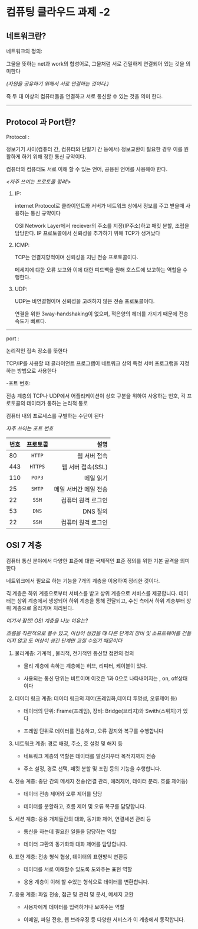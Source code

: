 컴퓨팅 클라우드 과제 -2
========================
네트워크란?
------------
네트워크의 정의: 

그물을 뜻하는 net과 work의 합성어로, 그물처럼 서로 긴밀하게 연결되어 있는 것을 의미한다

*(자원을 공유하기 위해서 서로 연결하는 것이다.)*

즉 두 대 이상의 컴퓨터들을 연결하고 서로 통신할 수 있는 것을 의미 한다.

*** 

Protocol 과 Port란?
--------------------

Protocol : 

정보기기 사이(컴퓨터 간, 컴퓨터와 단말기 간 등에서) 정보교환이 필요한 경우 이를 원활하게 하기 위해 정한 통신 규약이다.

컴퓨터와 컴퓨터도 서로 이해 할 수 있는 언어, 공용된 언어를 사용해야 한다.  

*<자주 쓰이는 프로토콜 정리!>* 

1. IP:

   internet Protocol로 클라이언트와 서버가 네트워크 상에서 정보를 주고 받을때 사용하는 통신 규약이다

   OSI Network Layer에서 reciever의 주소를 지정(IP주소)하고 패킷 분할, 조립을 담당한다. IP 프로토콜에서 신뢰성을 추가하기 위해 TCP가 생겨났다



2. ICMP:

   TCP는 연결지향적이며 신뢰성을 지닌 전송 프로토콜이다.
   
   메세지에 댜한 오류 보고와 이에 대한 피드백을 원해 호스트에 보고하는 역할을 수행한다.


4. UDP:

   UDP는 비연결형이며 신뢰성을 고려하지 않은 전송 프로토콜이다.

   연결을 위한 3way-handshaking이 없으며, 적은양의 헤더를 가지기 때문에 전송 속도가 빠르다.

   

*** 

port : 

논리적인 접속 장소를 뜻한다

TCP/IP를 사용할 떄 클라이언트 프로그램이 네트워크 상의 특정 서버 프로그램을 지정하는 방법으로 사용한다


-포트 번호:

   전송 계층의 TCP나 UDP에서 어플리케이션이 상호 구분을 위하여 사용하는 번호, 각 프로토콜의 데이터가 통하는 논리적 통로
   
  컴퓨터 내의 프로세스를 구별하는 수단이 된다

  *자주 쓰이는 포트 번호*
      


| 번호 | 프로토콜 |  설명 |
|---|:---:|---:|
| 80 | `HTTP` | 웹 서버 접속 |
| 443 |  `HTTPS` | 웹 서버 접속(SSL) |
| 110 | `POP3` | 메일 읽기 |
| 25 | `SMTP` | 메일 서버간 메일 전송 |
| 22 | `SSH` | 컴퓨터 원격 로그인 |
| 53 | `DNS` | DNS 질의 |
| 22 | `SSH` | 컴퓨터 원격 로그인 |



OSI 7 계층
----------

컴퓨터 통신 분야에서 다양한 표준에 대한 국제적인 표준 정의를 위한 기본 골격을 의미한다

네트워크에서 필요로 하는 기능을 7개의 계층을 이용하여 정리한 것이다.

긱 계층은 하위 계층으로부터 서비스를 받고 상위 계층으로 서비스를 제공합니다. 데이터는 상위 계층에서 생성되어 하위 계층을 통해 전달되고, 수신 측에서 하위 계층부터 상위 계층으로 올라가며 처리된다.

*여기서 잠깐! OSI 계층을 나눈 이유는?*

*흐름을 직관적으로 볼수 있고, 이상이 생겼을 떄 다른 단계의 장비 및 소프트웨어를 건들이지 않고 도 이상이 생긴 단계만 고칠 수있기 때문이다*


1. 물리계층: 기계적 , 물리적, 전기적인 통신망 접면의 정의

   + 물리 계층에 속하는 계층에는 허브, 리피터, 케이블이 있다.

   + 사용되는 통신 단위는 비트이며 이것은 1과 0으로 나타내어지는 , on, off상태이다
        
2. 데이터 링크 계층: 데이터 링크의 제어(프레임화,데이터 투명성, 오류제어 등)

   + 데이터의 단위: Frame(프레임), 장비: Bridge(브리지)와 Swith(스위치)가 있다

   + 프레임 단위로 데이터를 전송하고, 오류 감지와 복구를 수행합니다
   
3. 네트워크 계층: 경로 배정, 주소, 호 설정 및 해지 등

   + 네트워크 계층의 역할은 데이터를 발신지부터 목적지까지 전송

   + 주소 설정, 경로 선택, 패킷 분할 및 조립 등의 기능을 수행합니다.
     
4. 전송 계층: 종단 간의 메세지 전송(연결 관리, 에러제어, 데이터 분리. 흐름 제어등)

   + 데이터 전송 제어와 오류 제어를 담당

   + 데이터를 분할하고, 흐름 제어 및 오류 복구를 담당합니다.
     
5. 세션 계층: 응용 개체들간의 대화, 동기화 제어, 연결세션 관리 등

   + 통신을 하는데 필요한 일들을 담당하는 역할

   + 데이터 교환의 동기화와 대화 제어를 담당합니다.
     
6. 표현 계층: 전송 형식 협상, 데이터의 표현방식 변환등
   + 데이터를 서로 이해할수 있도록 도와주는 표현 역할

   + 응용 계층이 이해 할 수있는 형식으로 데이터를 변환합니다.
   
7. 응용 계층: 파일 전송, 접근 및 관리 및 문서, 메세지 교환
   + 사용자에게 데이터를 입력하거나 보여주는 역할
     
   + 이메일, 파일 전송, 웹 브라우징 등 다양한 서비스가 이 계층에서 동작합니다. 

